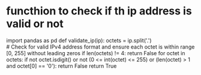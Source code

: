 # functhion to check if th ip address is valid or not
import pandas as pd
def validate_ip(ip):
    octets = ip.split('.')   
    # Check for valid IPv4 address format and ensure each octet is within range [0, 255] without leading zeros
    if len(octets) != 4:
        return False
      for octet in octets:
          if not octet.isdigit() or not (0 <= int(octet) <= 255) or (len(octet) > 1 and octet[0] == '0'):
              return False
     return True
